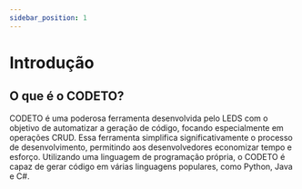 ```yaml
---
sidebar_position: 1
---
```


# Introdução

## O que é o CODETO?

CODETO é uma poderosa ferramenta desenvolvida pelo LEDS com o objetivo de automatizar a geração de código, focando especialmente em operações CRUD. Essa ferramenta simplifica significativamente o processo de desenvolvimento, permitindo aos desenvolvedores economizar tempo e esforço. Utilizando uma linguagem de programação própria, o CODETO é capaz de gerar código em várias linguagens populares, como Python, Java e C#.
